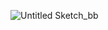 
![Untitled Sketch_bb](https://github.com/user-attachments/assets/79494393-5b94-40eb-8fc0-04d7ffc58fc7)
